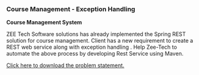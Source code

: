### Course Management - Exception Handling
**Course Management System**

ZEE Tech Software solutions has already implemented the Spring REST solution for course management. Client has a new requirement to create a REST web service along with exception handling . Help Zee-Tech to automate the above process by developing Rest Service using Maven.

[Click here to download the problem statement.](https://cognizant.tekstac.com/mod/vpl/viewfile.php/231732/mod_vpl/intro/Course%20Management.docx?time=1679899008320)
